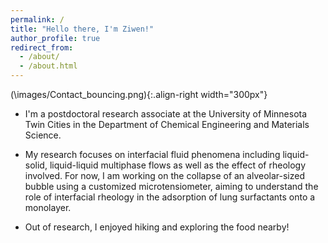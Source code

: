 ```yaml
---
permalink: /
title: "Hello there, I'm Ziwen!"
author_profile: true
redirect_from: 
  - /about/
  - /about.html
---
```



(\images/Contact_bouncing.png){:.align-right width="300px"}
* I'm a postdoctoral research associate at the University of Minnesota Twin Cities in the Department of Chemical Engineering and Materials Science.

* My research focuses on interfacial fluid phenomena including liquid-solid, liquid-liquid multiphase flows as well as the effect of rheology involved. For now, I am working on the collapse of an alveolar-sized bubble using a customized microtensiometer, aiming to understand the role of interfacial rheology in the adsorption of lung surfactants onto a monolayer.

* Out of research, I enjoyed hiking and exploring the food nearby!
